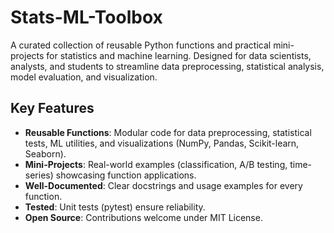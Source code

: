 # Stats-ML-Toolbox

A curated collection of reusable Python functions and practical mini-projects for statistics and machine learning. Designed for data scientists, analysts, and students to streamline data preprocessing, statistical analysis, model evaluation, and visualization.

## Key Features
- **Reusable Functions**: Modular code for data preprocessing, statistical tests, ML utilities, and visualizations (NumPy, Pandas, Scikit-learn, Seaborn).
- **Mini-Projects**: Real-world examples (classification, A/B testing, time-series) showcasing function applications.
- **Well-Documented**: Clear docstrings and usage examples for every function.
- **Tested**: Unit tests (pytest) ensure reliability.
- **Open Source**: Contributions welcome under MIT License.
